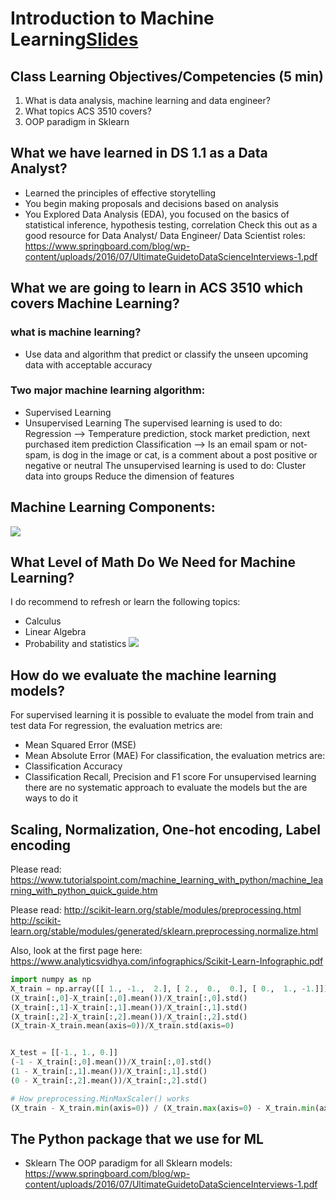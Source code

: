 # Introduction to Machine Learning[Slides](https://github.com/Make-School-Courses/DS-2.1-Machine-Learning/blob/master/Notebooks/remote_intro_ML.ipynb)

## Class Learning Objectives/Competencies (5 min)

1. What is data analysis, machine learning and data engineer?
1. What topics ACS 3510 covers?
1. OOP paradigm in Sklearn

## What we have learned in DS 1.1 as a Data Analyst?
- Learned the principles of effective storytelling
- You begin making proposals and decisions based on analysis
- You Explored Data Analysis (EDA), you focused on the basics of statistical inference, hypothesis testing, correlation
Check this out as a good resource for Data Analyst/ Data Engineer/ Data Scientist roles:
https://www.springboard.com/blog/wp-content/uploads/2016/07/UltimateGuidetoDataScienceInterviews-1.pdf

## What we are going to learn in ACS 3510 which covers Machine Learning?

### what is machine learning?
- Use data and algorithm that predict or classify the unseen upcoming data with acceptable accuracy

### Two major machine learning algorithm:
- Supervised Learning
- Unsupervised Learning
The supervised learning is used to do:
Regression --> Temperature prediction, stock market prediction, next purchased item prediction
Classification --> Is an email spam or not-spam, is dog in the image or cat, is a comment about a post positive or negative or neutral
The unsupervised learning is used to do:
Cluster data into groups
Reduce the dimension of features

## Machine Learning Components:
![](../Notebooks/Images/machine-learning.png)

## What Level of Math Do We Need for Machine Learning?
I do recommend to refresh or learn the following topics:
- Calculus
- Linear Algebra
- Probability and statistics
![](../Notebooks/Images/intro_2.png)

## How do we evaluate the machine learning models?
For supervised learning it is possible to evaluate the model from train and test data
For regression, the evaluation metrics are:
- Mean Squared Error (MSE)
- Mean Absolute Error (MAE)
For classification, the evaluation metrics are:
- Classification Accuracy
- Classification Recall, Precision and F1 score
For unsupervised learning there are no systematic approach to evaluate the models but the are ways to do it

## Scaling, Normalization, One-hot encoding, Label encoding
Please read: https://www.tutorialspoint.com/machine_learning_with_python/machine_learning_with_python_quick_guide.htm

Please read: http://scikit-learn.org/stable/modules/preprocessing.html
http://scikit-learn.org/stable/modules/generated/sklearn.preprocessing.normalize.html

Also, look at the first page here: https://www.analyticsvidhya.com/infographics/Scikit-Learn-Infographic.pdf

```Python
import numpy as np
X_train = np.array([[ 1., -1.,  2.], [ 2.,  0.,  0.], [ 0.,  1., -1.]])
(X_train[:,0]-X_train[:,0].mean())/X_train[:,0].std()
(X_train[:,1]-X_train[:,1].mean())/X_train[:,1].std()
(X_train[:,2]-X_train[:,2].mean())/X_train[:,2].std()
(X_train-X_train.mean(axis=0))/X_train.std(axis=0)


X_test = [[-1., 1., 0.]]
(-1 - X_train[:,0].mean())/X_train[:,0].std()
(1 - X_train[:,1].mean())/X_train[:,1].std()
(0 - X_train[:,2].mean())/X_train[:,2].std()

# How preprocessing.MinMaxScaler() works
(X_train - X_train.min(axis=0)) / (X_train.max(axis=0) - X_train.min(axis=0)
```

## The Python package that we use for ML
- Sklearn
The OOP paradigm for all Sklearn models:
https://www.springboard.com/blog/wp-content/uploads/2016/07/UltimateGuidetoDataScienceInterviews-1.pdf
